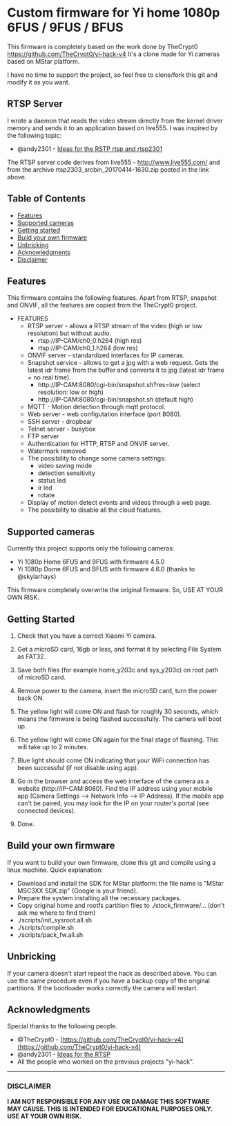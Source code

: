 # Custom firmware for Yi home 1080p 6FUS / 9FUS / BFUS

This firmware is completely based on the work done by TheCrypt0
https://github.com/TheCrypt0/yi-hack-v4
It's a clone made for Yi cameras based on MStar platform.

I have no time to support the project, so feel free to clone/fork this git and modify it as you want.

## RTSP Server
I wrote a daemon that reads the video stream directly from the kernel driver memory and sends it to an application based on live555.
I was inspired by the following topic:
- @andy2301 - [Ideas for the RSTP rtsp and rtsp2301](https://github.com/xmflsct/yi-hack-1080p/issues/5#issuecomment-294326131)

The RTSP server code derives from live555 - http://www.live555.com/ and from the archive rtsp2303_srcbin_20170414-1630.zip posted in the link above.

## Table of Contents

- [Features](#features)
- [Supported cameras](#supported-cameras)
- [Getting started](#getting-started)
- [Build your own firmware](#build-your-own-firmware)
- [Unbricking](#unbricking)
- [Acknowledgments](#acknowledgments)
- [Disclaimer](#disclaimer)

## Features
This firmware contains the following features.
Apart from RTSP, snapshot and ONVIF, all the features are copied from the TheCrypt0 project.

- FEATURES
  - RTSP server - allows a RTSP stream of the video (high or low resolution) but without audio.
    - rtsp://IP-CAM/ch0_0.h264        (high res)
    - rtsp://IP-CAM/ch0_1.h264        (low res)
  - ONVIF server - standardized interfaces for IP cameras.
  - Snapshot service - allows to get a jpg with a web request.
  Gets the latest idr frame from the buffer and converts it to jpg (latest idr frame = no real time).
    - http://IP-CAM:8080/cgi-bin/snapshot.sh?res=low        (select resolution: low or high)
    - http://IP-CAM:8080/cgi-bin/snapshot.sh        (default high)
  - MQTT - Motion detection through mqtt protocol.
  - Web server - web configutation interface (port 8080).
  - SSH server - dropbear
  - Telnet server - busybox
  - FTP server
  - Authentication for HTTP, RTSP and ONVIF server.
  - Watermark removed
  - The possibility to change some camera settings:
    - video saving mode
    - detection sensitivity
    - status led
    - ir led
    - rotate
  - Display of motion detect events and videos through a web page.
  - The possibility to disable all the cloud features.

## Supported cameras

Currently this project supports only the following cameras:

- Yi 1080p Home 6FUS and 9FUS with firmware 4.5.0
- Yi 1080p Dome 6FUS and BFUS with firmware 4.6.0 (thanks to @skylarhays)

This firmware completely overwrite the original firmware.
So, USE AT YOUR OWN RISK.

## Getting Started
1. Check that you have a correct Xiaomi Yi camera.

2. Get a microSD card, 16gb or less, and format it by selecting File System as FAT32.

3. Save both files (for example home_y203c and sys_y203c) on root path of microSD card.

4. Remove power to the camera, insert the microSD card, turn the power back ON.

5. The yellow light will come ON and flash for roughly 30 seconds, which means the firmware is being flashed successfully. The camera will boot up.

6. The yellow light will come ON again for the final stage of flashing. This will take up to 2 minutes.

7. Blue light should come ON indicating that your WiFi connection has been successful (if not disable using app).

8. Go in the browser and access the web interface of the camera as a website (http://IP-CAM:8080). Find the IP address using your mobile app (Camera Settings --> Network Info --> IP Address). If the mobile app can't be paired, you may look for the IP on your router's portal (see connected devices).

10. Done.

## Build your own firmware
If you want to build your own firmware, clone this git and compile using a linux machine.
Quick explanation:
- Download and install the SDK for MStar platform: the file name is "MStar MSC3XX SDK.zip" (Google is your friend).
- Prepare the system installing all the necessary packages.
- Copy original home and rootfs partition files to ./stock_firmware/... (don't ask me where to find them)
- ./scripts/init_sysroot.all.sh
- ./scripts/compile.sh
- ./scripts/pack_fw.all.sh

## Unbricking
If your camera doesn't start repeat the hack as described above.
You can use the same procedure even if you have a backup copy of the original partitions.
If the bootloader works correctly the camera will restart.

## Acknowledgments
Special thanks to the following people.
- @TheCrypt0 - [https://github.com/TheCrypt0/yi-hack-v4](https://github.com/TheCrypt0/yi-hack-v4)
- @andy2301 - [Ideas for the RTSP](https://github.com/xmflsct/yi-hack-1080p/issues/5#issuecomment-298093437)
- All the people who worked on the previous projects "yi-hack".

---
### DISCLAIMER
**I AM NOT RESPONSIBLE FOR ANY USE OR DAMAGE THIS SOFTWARE MAY CAUSE. THIS IS INTENDED FOR EDUCATIONAL PURPOSES ONLY. USE AT YOUR OWN RISK.**
